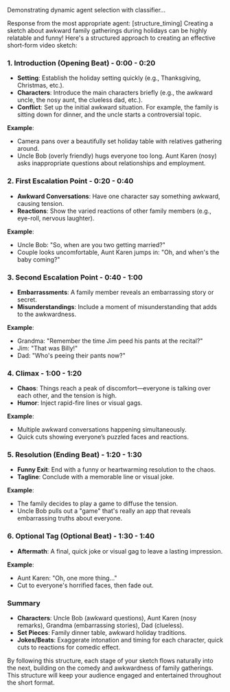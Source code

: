 Demonstrating dynamic agent selection with classifier...

Response from the most appropriate agent:
[structure_timing] Creating a sketch about awkward family gatherings during holidays can be highly relatable and funny! Here's a structured approach to creating an effective short-form video sketch:

### 1. **Introduction (Opening Beat) - 0:00 - 0:20**
   - **Setting**: Establish the holiday setting quickly (e.g., Thanksgiving, Christmas, etc.).
   - **Characters**: Introduce the main characters briefly (e.g., the awkward uncle, the nosy aunt, the clueless dad, etc.).
   - **Conflict**: Set up the initial awkward situation. For example, the family is sitting down for dinner, and the uncle starts a controversial topic.

**Example**: 
   - Camera pans over a beautifully set holiday table with relatives gathering around.
   - Uncle Bob (overly friendly) hugs everyone too long. Aunt Karen (nosy) asks inappropriate questions about relationships and employment.

### 2. **First Escalation Point - 0:20 - 0:40**
   - **Awkward Conversations**: Have one character say something awkward, causing tension.
   - **Reactions**: Show the varied reactions of other family members (e.g., eye-roll, nervous laughter).

**Example**: 
   - Uncle Bob: "So, when are you two getting married?" 
   - Couple looks uncomfortable, Aunt Karen jumps in: "Oh, and when's the baby coming?"

### 3. **Second Escalation Point - 0:40 - 1:00**
   - **Embarrassments**: A family member reveals an embarrassing story or secret.
   - **Misunderstandings**: Include a moment of misunderstanding that adds to the awkwardness.
   
**Example**: 
   - Grandma: "Remember the time Jim peed his pants at the recital?"
   - Jim: "That was Billy!"
   - Dad: "Who's peeing their pants now?"

### 4. **Climax - 1:00 - 1:20**
   - **Chaos**: Things reach a peak of discomfort—everyone is talking over each other, and the tension is high.
   - **Humor**: Inject rapid-fire lines or visual gags.
   
**Example**: 
   - Multiple awkward conversations happening simultaneously. 
   - Quick cuts showing everyone’s puzzled faces and reactions.

### 5. **Resolution (Ending Beat) - 1:20 - 1:30**
   - **Funny Exit**: End with a funny or heartwarming resolution to the chaos.
   - **Tagline**: Conclude with a memorable line or visual joke.
   
**Example**: 
   - The family decides to play a game to diffuse the tension.
   - Uncle Bob pulls out a "game" that's really an app that reveals embarrassing truths about everyone.

### 6. **Optional Tag (Optional Beat) - 1:30 - 1:40**
   - **Aftermath**: A final, quick joke or visual gag to leave a lasting impression.

**Example**: 
   - Aunt Karen: "Oh, one more thing..." 
   - Cut to everyone's horrified faces, then fade out.

### Summary
- **Characters**: Uncle Bob (awkward questions), Aunt Karen (nosy remarks), Grandma (embarrassing stories), Dad (clueless).
- **Set Pieces**: Family dinner table, awkward holiday traditions.
- **Jokes/Beats**: Exaggerate intonation and timing for each character, quick cuts to reactions for comedic effect.

By following this structure, each stage of your sketch flows naturally into the next, building on the comedy and awkwardness of family gatherings. This structure will keep your audience engaged and entertained throughout the short format.
